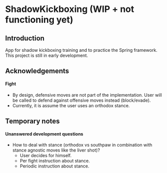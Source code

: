 # ShadowKickboxing (WIP + not functioning yet)

## Introduction

App for shadow kickboxing training and to practice the Spring framework. This project is still in early development.


## Acknowledgements

#### Fight

* By design, defensive moves are not part of the implementation. User will be called to defend against offensive moves instead (block/evade).
* Currently, it is assume the user uses an orthodox stance.


## Temporary notes

#### Unanswered development questions

* How to deal with stance (orthodox vs southpaw in combination with stance agnostic moves like the liver shot)?
    * User decides for himself.
    * Per fight instruction about stance.
    * Periodic instruction about stance.